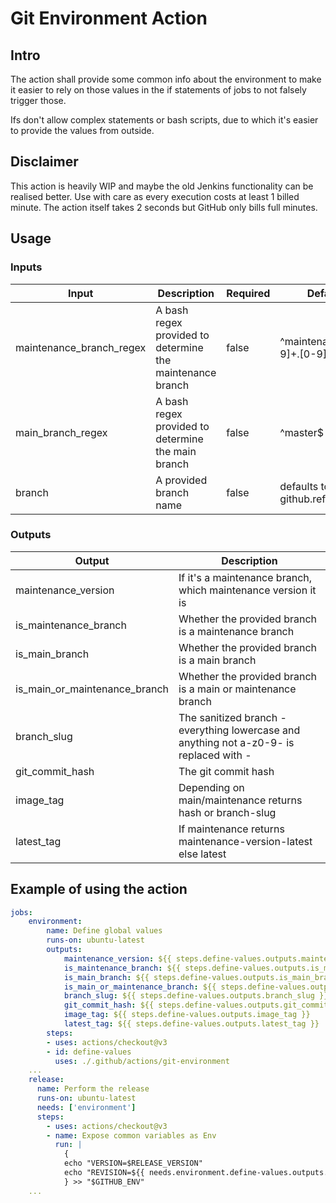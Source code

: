 # Git Environment Action

## Intro

The action shall provide some common info about the environment to make it easier to rely on those values in the if statements of jobs to not falsely trigger those.

Ifs don't allow complex statements or bash scripts, due to which it's easier to provide the values from outside.

## Disclaimer

This action is heavily WIP and maybe the old Jenkins functionality can be realised better. Use with care as every execution costs at least 1 billed minute. The action itself takes 2 seconds but GitHub only bills full minutes.

## Usage

### Inputs

| Input | Description | Required | Default |
|-------|-------------|----------|---------|
| maintenance_branch_regex | A bash regex provided to determine the maintenance branch | false | ^maintenance\/([0-9]+\.[0-9]+)$ | 
| main_branch_regex | A bash regex provided to determine the main branch | false | ^master$ |
| branch | A provided branch name | false | defaults to github.ref_name |

### Outputs
| Output | Description |
|--------|-------------|
| maintenance_version | If it's a maintenance branch, which maintenance version it is |
| is_maintenance_branch | Whether the provided branch is a maintenance branch  |
| is_main_branch | Whether the provided branch is a main branch |
| is_main_or_maintenance_branch | Whether the provided branch is a main or maintenance branch |
| branch_slug | The sanitized branch - everything lowercase and anything not a-z0-9- is replaced with - |
| git_commit_hash | The git commit hash |
| image_tag | Depending on main/maintenance returns hash or branch-slug |
| latest_tag | If maintenance returns maintenance-version-latest else latest |

## Example of using the action

```yaml
jobs:
    environment:
        name: Define global values
        runs-on: ubuntu-latest
        outputs:
            maintenance_version: ${{ steps.define-values.outputs.maintenance_version }}
            is_maintenance_branch: ${{ steps.define-values.outputs.is_maintenance_branch }}
            is_main_branch: ${{ steps.define-values.outputs.is_main_branch }}
            is_main_or_maintenance_branch: ${{ steps.define-values.outputs.is_main_or_maintenance_branch }}
            branch_slug: ${{ steps.define-values.outputs.branch_slug }}
            git_commit_hash: ${{ steps.define-values.outputs.git_commit_hash }}
            image_tag: ${{ steps.define-values.outputs.image_tag }}
            latest_tag: ${{ steps.define-values.outputs.latest_tag }}
        steps:
        - uses: actions/checkout@v3
        - id: define-values
          uses: ./.github/actions/git-environment
    ...
    release:
      name: Perform the release
      runs-on: ubuntu-latest
      needs: ['environment']
      steps:
        - uses: actions/checkout@v3
        - name: Expose common variables as Env
          run: |
            {
            echo "VERSION=$RELEASE_VERSION"
            echo "REVISION=${{ needs.environment.define-values.outputs.git_commit_hash }}"
            } >> "$GITHUB_ENV"
    ...
```
